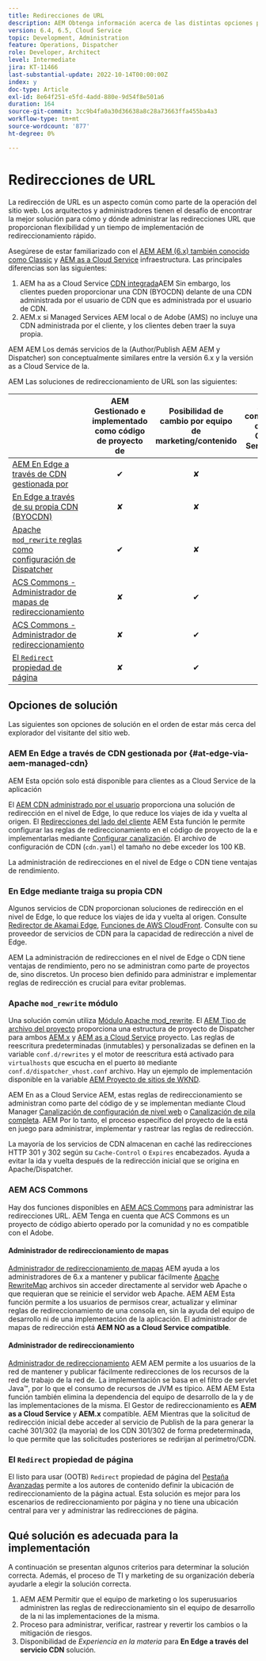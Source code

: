 ```yaml
---
title: Redirecciones de URL
description: AEM Obtenga información acerca de las distintas opciones para realizar redirecciones de URL en la dirección de correo electrónico de.
version: 6.4, 6.5, Cloud Service
topic: Development, Administration
feature: Operations, Dispatcher
role: Developer, Architect
level: Intermediate
jira: KT-11466
last-substantial-update: 2022-10-14T00:00:00Z
index: y
doc-type: Article
exl-id: 8e64f251-e5fd-4add-880e-9d54f8e501a6
duration: 164
source-git-commit: 3cc9b4fa0a30d36638a8c28a73663ffa455ba4a3
workflow-type: tm+mt
source-wordcount: '877'
ht-degree: 0%

---
```


# Redirecciones de URL

La redirección de URL es un aspecto común como parte de la operación del sitio web. Los arquitectos y administradores tienen el desafío de encontrar la mejor solución para cómo y dónde administrar las redirecciones URL que proporcionan flexibilidad y un tiempo de implementación de redireccionamiento rápido.

Asegúrese de estar familiarizado con el [AEM AEM (6.x) también conocido como Classic](https://experienceleague.adobe.com/en/docs/experience-manager-learn/dispatcher-tutorial/chapter-2) y [AEM as a Cloud Service](https://experienceleague.adobe.com/en/docs/experience-manager-cloud-service/content/overview/architecture) infraestructura. Las principales diferencias son las siguientes:

1. AEM ha as a Cloud Service [CDN integrada](https://experienceleague.adobe.com/en/docs/experience-manager-cloud-service/content/implementing/content-delivery/cdn)AEM Sin embargo, los clientes pueden proporcionar una CDN (BYOCDN) delante de una CDN administrada por el usuario de CDN que es administrada por el usuario de CDN.
1. AEM.x si Managed Services AEM local o de Adobe (AMS) no incluye una CDN administrada por el cliente, y los clientes deben traer la suya propia.

AEM AEM Los demás servicios de la (Author/Publish AEM AEM y Dispatcher) son conceptualmente similares entre la versión 6.x y la versión as a Cloud Service de la.

AEM Las soluciones de redireccionamiento de URL son las siguientes:

|                                                   | AEM Gestionado e implementado como código de proyecto de | Posibilidad de cambio por equipo de marketing/contenido | AEM compatible con el Cloud Service de | Dónde se produce la ejecución de redirección |
|---------------------------------------------------|:-----------------------:|:---------------------:|:---------------------:| :---------------------:|
| [AEM En Edge a través de CDN gestionada por](#at-edge-via-aem-managed-cdn) | ✔ | ✘ | ✔ | Edge/CDN (integrado) |
| [En Edge a través de su propia CDN (BYOCDN)](#at-edge-via-bring-your-own-cdn) | ✘ | ✘ | ✔ | Edge/CDN (BYOCDN) |
| [Apache `mod_rewrite` reglas como configuración de Dispatcher](#apache-mod_rewrite-module) | ✔ | ✘ | ✔ | Dispatcher |
| [ACS Commons - Administrador de mapas de redireccionamiento](#redirect-map-manager) | ✘ | ✔ | ✘ | Dispatcher |
| [ACS Commons - Administrador de redireccionamiento](#redirect-manager) | ✘ | ✔ | ✔ | AEM |
| [El `Redirect` propiedad de página](#the-redirect-page-property) | ✘ | ✔ | ✔ | AEM |


## Opciones de solución

Las siguientes son opciones de solución en el orden de estar más cerca del explorador del visitante del sitio web.

### AEM En Edge a través de CDN gestionada por {#at-edge-via-aem-managed-cdn}

AEM Esta opción solo está disponible para clientes as a Cloud Service de la aplicación

El [AEM CDN administrado por el usuario](https://experienceleague.adobe.com/en/docs/experience-manager-cloud-service/content/implementing/content-delivery/cdn) proporciona una solución de redirección en el nivel de Edge, lo que reduce los viajes de ida y vuelta al origen. El [Redirecciones del lado del cliente](https://experienceleague.adobe.com/en/docs/experience-manager-cloud-service/content/implementing/content-delivery/cdn-configuring-traffic#client-side-redirectors) AEM Esta función le permite configurar las reglas de redireccionamiento en el código de proyecto de la e implementarlas mediante [Configurar canalización](https://experienceleague.adobe.com/en/docs/experience-manager-learn/cloud-service/security/traffic-filter-and-waf-rules/how-to-setup#deploy-rules-through-cloud-manager). El archivo de configuración de CDN (`cdn.yaml`) el tamaño no debe exceder los 100 KB.

La administración de redirecciones en el nivel de Edge o CDN tiene ventajas de rendimiento.

### En Edge mediante traiga su propia CDN

Algunos servicios de CDN proporcionan soluciones de redirección en el nivel de Edge, lo que reduce los viajes de ida y vuelta al origen. Consulte [Redirector de Akamai Edge](https://techdocs.akamai.com/cloudlets/docs/what-edge-redirector), [Funciones de AWS CloudFront](https://docs.aws.amazon.com/AmazonCloudFront/latest/DeveloperGuide/cloudfront-functions.html). Consulte con su proveedor de servicios de CDN para la capacidad de redirección a nivel de Edge.

AEM La administración de redirecciones en el nivel de Edge o CDN tiene ventajas de rendimiento, pero no se administran como parte de proyectos de, sino discretos. Un proceso bien definido para administrar e implementar reglas de redirección es crucial para evitar problemas.


### Apache `mod_rewrite` módulo

Una solución común utiliza [Módulo Apache mod_rewrite](https://httpd.apache.org/docs/current/mod/mod_rewrite.html). El [AEM Tipo de archivo del proyecto](https://github.com/adobe/aem-project-archetype) proporciona una estructura de proyecto de Dispatcher para ambos [AEM.x](https://github.com/adobe/aem-project-archetype/tree/develop/src/main/archetype/dispatcher.ams#file-structure) y [AEM as a Cloud Service](https://github.com/adobe/aem-project-archetype/tree/develop/src/main/archetype/dispatcher.cloud#file-structure) proyecto. Las reglas de reescritura predeterminadas (inmutables) y personalizadas se definen en la variable `conf.d/rewrites` y el motor de reescritura está activado para `virtualhosts` que escucha en el puerto `80` mediante `conf.d/dispatcher_vhost.conf` archivo. Hay un ejemplo de implementación disponible en la variable [AEM Proyecto de sitios de WKND](https://github.com/adobe/aem-guides-wknd/tree/main/dispatcher/src/conf.d/rewrites).

AEM En as a Cloud Service AEM, estas reglas de redireccionamiento se administran como parte del código de y se implementan mediante Cloud Manager [Canalización de configuración de nivel web](https://experienceleague.adobe.com/en/docs/experience-manager-cloud-service/content/implementing/using-cloud-manager/cicd-pipelines/introduction-ci-cd-pipelines) o [Canalización de pila completa](https://experienceleague.adobe.com/en/docs/experience-manager-cloud-service/content/implementing/using-cloud-manager/cicd-pipelines/introduction-ci-cd-pipelines). AEM Por lo tanto, el proceso específico del proyecto de la está en juego para administrar, implementar y rastrear las reglas de redirección.

La mayoría de los servicios de CDN almacenan en caché las redirecciones HTTP 301 y 302 según su `Cache-Control` o `Expires` encabezados. Ayuda a evitar la ida y vuelta después de la redirección inicial que se origina en Apache/Dispatcher.


### AEM ACS Commons

Hay dos funciones disponibles en [AEM ACS Commons](https://adobe-consulting-services.github.io/acs-aem-commons/) para administrar las redirecciones URL. AEM Tenga en cuenta que ACS Commons es un proyecto de código abierto operado por la comunidad y no es compatible con el Adobe.

#### Administrador de redireccionamiento de mapas

[Administrador de redireccionamiento de mapas](https://adobe-consulting-services.github.io/acs-aem-commons/features/redirect-map-manager/index.html) AEM ayuda a los administradores de 6.x a mantener y publicar fácilmente [Apache RewriteMap](https://httpd.apache.org/docs/2.4/rewrite/rewritemap.html) archivos sin acceder directamente al servidor web Apache o que requieran que se reinicie el servidor web Apache. AEM AEM Esta función permite a los usuarios de permisos crear, actualizar y eliminar reglas de redireccionamiento de una consola en, sin la ayuda del equipo de desarrollo ni de una implementación de la aplicación. El administrador de mapas de redirección está **AEM NO as a Cloud Service compatible**.

#### Administrador de redireccionamiento

[Administrador de redireccionamiento](https://adobe-consulting-services.github.io/acs-aem-commons/features/redirect-manager/index.html) AEM AEM permite a los usuarios de la red de mantener y publicar fácilmente redirecciones de los recursos de la red de trabajo de la red de. La implementación se basa en el filtro de servlet Java™, por lo que el consumo de recursos de JVM es típico. AEM AEM Esta función también elimina la dependencia del equipo de desarrollo de la y de las implementaciones de la misma. El Gestor de redireccionamiento es **AEM as a Cloud Service** y **AEM.x** compatible. AEM Mientras que la solicitud de redirección inicial debe acceder al servicio de Publish de la para generar la caché 301/302 (la mayoría) de los CDN 301/302 de forma predeterminada, lo que permite que las solicitudes posteriores se redirijan al perímetro/CDN.

### El `Redirect` propiedad de página

El listo para usar (OOTB) `Redirect` propiedad de página del [Pestaña Avanzadas](https://experienceleague.adobe.com/docs/experience-manager-cloud-service/content/sites/authoring/sites-console/page-properties.html) permite a los autores de contenido definir la ubicación de redireccionamiento de la página actual. Esta solución es mejor para los escenarios de redireccionamiento por página y no tiene una ubicación central para ver y administrar las redirecciones de página.

## Qué solución es adecuada para la implementación

A continuación se presentan algunos criterios para determinar la solución correcta. Además, el proceso de TI y marketing de su organización debería ayudarle a elegir la solución correcta.

1. AEM AEM Permitir que el equipo de marketing o los superusuarios administren las reglas de redireccionamiento sin el equipo de desarrollo de la ni las implementaciones de la misma.
1. Proceso para administrar, verificar, rastrear y revertir los cambios o la mitigación de riesgos.
1. Disponibilidad de _Experiencia en la materia_ para **En Edge a través del servicio CDN** solución.
